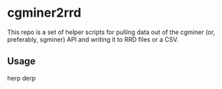 # cgminer2rrd

This repo is a set of helper scripts for pulling data out of the cgminer (or, preferably, sgminer) API and writing it to RRD files or a CSV.

## Usage

herp derp
